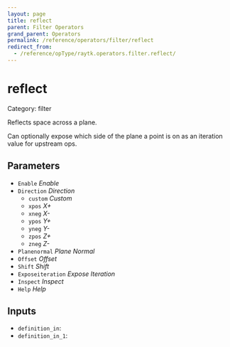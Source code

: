 ```yaml
---
layout: page
title: reflect
parent: Filter Operators
grand_parent: Operators
permalink: /reference/operators/filter/reflect
redirect_from:
  - /reference/opType/raytk.operators.filter.reflect/
---
```


# reflect

Category: filter



Reflects space across a plane.

Can optionally expose which side of the plane a point is on as an iteration value for upstream ops.

## Parameters

* `Enable` *Enable*
* `Direction` *Direction*
  * `custom` *Custom*
  * `xpos` *X+*
  * `xneg` *X-*
  * `ypos` *Y+*
  * `yneg` *Y-*
  * `zpos` *Z+*
  * `zneg` *Z-*
* `Planenormal` *Plane Normal*
* `Offset` *Offset*
* `Shift` *Shift*
* `Exposeiteration` *Expose Iteration*
* `Inspect` *Inspect*
* `Help` *Help*

## Inputs

* `definition_in`: 
* `definition_in_1`: 